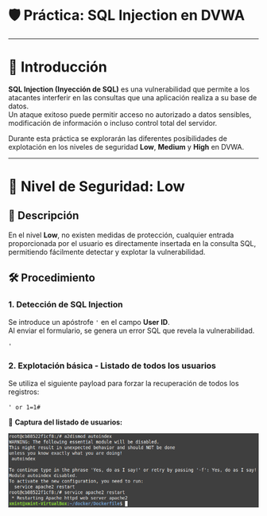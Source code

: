 # 🛡️ Práctica: SQL Injection en DVWA

---

# 📖 Introducción

**SQL Injection (Inyección de SQL)** es una vulnerabilidad que permite a los atacantes interferir en las consultas que una aplicación realiza a su base de datos.  
Un ataque exitoso puede permitir acceso no autorizado a datos sensibles, modificación de información o incluso control total del servidor.

Durante esta práctica se explorarán las diferentes posibilidades de explotación en los niveles de seguridad **Low**, **Medium** y **High** en DVWA.

---

# 🔹 Nivel de Seguridad: Low

## 📌 Descripción

En el nivel **Low**, no existen medidas de protección, cualquier entrada proporcionada por el usuario es directamente insertada en la consulta SQL, permitiendo fácilmente detectar y explotar la vulnerabilidad.



## 🛠️ Procedimiento

### 1. Detección de SQL Injection

Se introduce un apóstrofe `'` en el campo **User ID**.  
Al enviar el formulario, se genera un error SQL que revela la vulnerabilidad.

```text
'
```

### 2. Explotación básica - Listado de todos los usuarios

Se utiliza el siguiente payload para forzar la recuperación de todos los registros:

```text
' or 1=1#
```

📸 **Captura del listado de usuarios:**

![usuarios](https://github.com/XaviGimReu/PPS-10836126/blob/main/template-main/RA3/RA3_1/assets/CSP/3.%20deshabilitar_autoindex.png)
